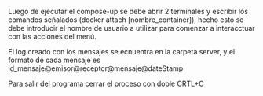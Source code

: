 Luego de ejecutar el compose-up se debe abrir 2 terminales y escribir los comandos señalados (docker attach [nombre_container]), hecho esto se debe introducir el nombre de usuario a utilizar para comenzar a interacctuar con las acciones del menú.

El log creado con los mensajes se ecnuentra en la carpeta server, y el formato de cada mensaje es id_mensaje@emisor@receptor@mensaje@dateStamp

Para salir del programa cerrar el proceso con doble CRTL+C
